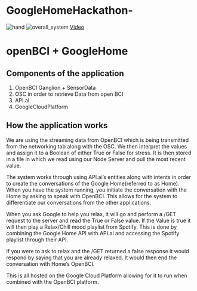 # GoogleHomeHackathon-
![hand](https://cloud.githubusercontent.com/assets/22034616/25673646/16a07848-3006-11e7-9624-b79e47bf5c8d.jpg)
![overall_system](https://cloud.githubusercontent.com/assets/22034616/25673476/88335e2c-3005-11e7-9772-8f595780d8fd.jpg)
[Video](https://vimeo.com/207585754)
# openBCI + GoogleHome

## Components of the application
1. OpenBCI Ganglion + SensorData
2. OSC in order to retrieve Data from open BCI
3. API.ai
4. GoogleCloudPlatform

## How the application works
We are using the streaming data from OpenBCI which is being transmitted from the networking tab along with the OSC. We then interpret the values and assign it to a Boolean of either True or False for stress. It is then stored in a file in which we read using our Node Server and pull the most recent value.

The system works through using API.ai’s entities along with intents in order to create the conversations of the Google Home(referred to as Home). When you have the system running, you initiate the conversation with the Home by asking to speak with OpenBCI. This allows for the system to differentiate our conversations from the other applications.

When you ask Google to help you relax, it will go and perform a /GET request to the server and read the True or False value. If the Value is true it will then play a Relax/Chill mood playlist from Spotify.  This is done by combining the Google Home API with API.ai and accessing the Spotify playlist through their API.

If you were to ask to relax and the /GET returned a false response it would respond by saying that you are already relaxed. It would then end the conversation with Home’s OpenBCI.

This is all hosted on the Google Cloud Platform allowing for it to run when combined with the OpenBCI platform.
